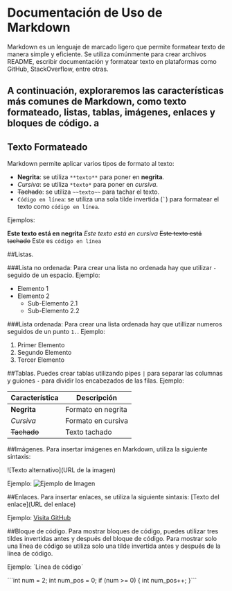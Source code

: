 # Documentación de Uso de Markdown

Markdown es un lenguaje de marcado ligero que permite formatear texto de manera simple y eficiente. Se utiliza comúnmente para crear archivos README, escribir documentación y formatear texto en plataformas como GitHub, StackOverflow, entre otras.

A continuación, exploraremos las características más comunes de Markdown, como texto formateado, listas, tablas, imágenes, enlaces y bloques de código.
a
---

## Texto Formateado

Markdown permite aplicar varios tipos de formato al texto:

- **Negrita**: se utiliza `**texto**` para poner en **negrita**.
- *Cursiva*: se utiliza `*texto*` para poner en *cursiva*.
- ~~Tachado~~: se utiliza `~~texto~~` para tachar el texto.
- `Código en línea`: se utiliza una sola tilde invertida (`` ` ``) para formatear el texto como `código en línea`.

Ejemplos:

**Este texto está en negrita**
*Este texto está en cursiva*
~~Este texto está tachado~~
Este es `código en línea`


##Listas.

###Lista no ordenada:
Para crear una lista no ordenada hay que utilizar `-` seguido de un espacio.
Ejemplo:

- Elemento 1
- Elemento 2
  - Sub-Elemento 2.1
  - Sub-Elemento 2.2

###Lista ordenada:
Para crear una lista ordenada hay que utillizar numeros seguidos de un punto `1.`.
Ejemplo:

1. Primer Elemento
2. Segundo Elemento
3. Tercer Elemento

##Tablas.
Puedes crear tablas utilizando pipes `|` para separar las columnas y guiones `-` para dividir los encabezados de las filas.
Ejemplo:

| Característica | Descripción         |
| -------------- | ------------------- |
| **Negrita**    | Formato en negrita   |
| *Cursiva*      | Formato en cursiva   |
| ~~Tachado~~    | Texto tachado        |


##Imágenes.
Para insertar imágenes en Markdown, utiliza la siguiente sintaxis:

![Texto alternativo](URL de la imagen)

Ejemplo:
![Ejemplo de Imagen](https://www.google.com/search?sca_esv=25292444b428d9f3&sca_upv=1&rlz=1C1CHBD_esES921ES921&sxsrf=ADLYWIIBGhGJ7A7Cj583la_PNKnsYi5Xkw:1727085352402&q=markdown&udm=2&fbs=AEQNm0CbCVgAZ5mWEJDg6aoPVcBgWizR0-0aFOH11Sb5tlNhdzTfxpAVBoexMFZnKJBpl_OnTFfcge8advfRBIXE7C_RezcKtzzoo30BU_DvyMiKvqR1OqgLBfwUcS3SX0gXr68loB6xwAGagy2ePrV6qVso8O4zie3zJmKSUqhxY0XCWYKMt7U&sa=X&ved=2ahUKEwj0w7Sn5tiIAxXwRPEDHRvCAXcQtKgLegQIHBAB&biw=767&bih=738&dpr=1.25#vhid=ZxZbJoJJssQNvM&vssid=mosaic)

##Enlaces.
Para insertar enlaces, se utiliza la siguiente sintaxis:
[Texto del enlace](URL del enlace)

Ejemplo:
[Visita GitHub](https://github.com)

##Bloque de código.
Para mostrar bloques de código, puedes utilizar tres tildes invertidas antes y después del bloque de código.
Para mostrar solo una línea de código se utiliza solo una tilde invertida antes y después de la línea de código.

Ejemplo:
´Línea de código´

´´´int num = 2;
	int num_pos = 0;
	if (num >= 0) {
		int num_pos++;
	}```

